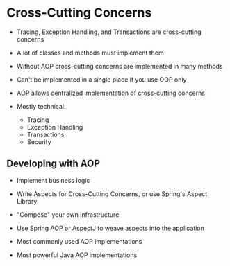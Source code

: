 # Cross-Cutting Concerns

- Tracing, Exception Handling, and Transactions are cross-cutting concerns

- A lot of classes and methods must implement them

- Without AOP cross-cutting concerns are implemented in many methods

- Can't be implemented in a single place if you use OOP only

- AOP allows centralized implementation of cross-cutting concerns

- Mostly technical:
  - Tracing
  - Exception Handling
  - Transactions
  - Security

## Developing with AOP

- Implement business logic

- Write Aspects for Cross-Cutting Concerns, or use Spring's Aspect Library

- "Compose" your own infrastructure

- Use Spring AOP or AspectJ to weave aspects into the application
- Most commonly used AOP implementations
- Most powerful Java AOP implementations
